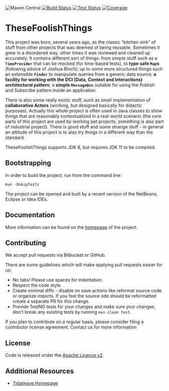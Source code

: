 ![Maven Central](https://img.shields.io/maven-central/v/it.tidalwave.thesefoolishthings/thesefoolishthings.svg)
[![Build Status](https://img.shields.io/jenkins/s/http/services.tidalwave.it/ci/job/TheseFoolishThings_Build_from_Scratch.svg)](http://services.tidalwave.it/ci/view/TheseFoolishThings)
[![Test Status](https://img.shields.io/jenkins/t/http/services.tidalwave.it/ci/job/TheseFoolishThings.svg)](http://services.tidalwave.it/ci/view/TheseFoolishThings)
[![Coverage](https://img.shields.io/jenkins/c/http/services.tidalwave.it/ci/job/TheseFoolishThings.svg)](http://services.tidalwave.it/ci/view/TheseFoolishThings)

TheseFoolishThings
================================

This project was born, several years ago, as the classic “kitchen sink” of stuff from other projects that was deemed of being reusable.
Sometimes it grew in a disordered way, other times it was reviewed and cleaned up accurately. It contains different sort of things: from
simple stuff such as a **```TimeProvider```** that can be mocked (for time-based tests), to **type safe ```Map```s** (following
advice of Joshua Bloch); up to some more structured things such an extensible **```Finder```** to manipulate queries from a generic data
source; **a facility for working with the DCI (Data, Context and Interactions) architectural pattern**; a **simple ```MessageBus```** suitable for using
the Publish and Subscribe pattern inside an application.

There is also some really exotic stuff, such as small implementation of **collaborative
Actors** (working, but designed basically for didactic purposes). Actually this whole project is often used in Java classes to show things
that are reasonably contextualized in a real-world scenario (the core parts of this project are used by working pet projects; something is
also part of industrial project). There is good stuff and some strange stuff - in general an attitude of this project is to also try things
in a different way than the standard.

TheseFoolishThings supports JDK 8, but requires JDK 11 to be compiled.


Bootstrapping
-------------

In order to build the project, run from the command line:

```mvn -DskipTests```

The project can be opened and built by a recent version of the NetBeans, Eclipse or Idea IDEs.


Documentation
-------------

More information can be found on the [homepage](http://tidalwave.it/projects/thesefoolishthings) of the project.


Contributing
------------

We accept pull requests via Bitbucket or GitHub.

There are some guidelines which will make applying pull requests easier for us:

* No tabs! Please use spaces for indentation.
* Respect the code style.
* Create minimal diffs - disable on save actions like reformat source code or organize imports. If you feel the source
  ode should be reformatted create a separate PR for this change.
* Provide TestNG tests for your changes and make sure your changes don't break any existing tests by running
```mvn clean test```.

If you plan to contribute on a regular basis, please consider filing a contributor license agreement. Contact us for
 more information


License
-------

Code is released under the [Apache Licence v2](https://www.apache.org/licenses/LICENSE-2.0.txt).


Additional Resources
--------------------

* [Tidalwave Homepage](http://tidalwave.it)
